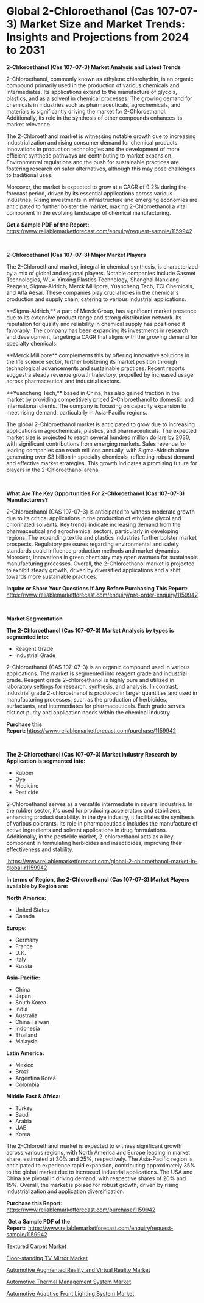 <p><h1>Global 2-Chloroethanol (Cas 107-07-3) Market Size and Market Trends: Insights and Projections from 2024 to 2031</h1></p><p><strong>2-Chloroethanol (Cas 107-07-3) Market Analysis and Latest Trends</strong></p>
<p><p>2-Chloroethanol, commonly known as ethylene chlorohydrin, is an organic compound primarily used in the production of various chemicals and intermediates. Its applications extend to the manufacture of glycols, plastics, and as a solvent in chemical processes. The growing demand for chemicals in industries such as pharmaceuticals, agrochemicals, and materials is significantly driving the market for 2-Chloroethanol. Additionally, its role in the synthesis of other compounds enhances its market relevance.</p><p>The 2-Chloroethanol market is witnessing notable growth due to increasing industrialization and rising consumer demand for chemical products. Innovations in production technologies and the development of more efficient synthetic pathways are contributing to market expansion. Environmental regulations and the push for sustainable practices are fostering research on safer alternatives, although this may pose challenges to traditional uses.</p><p>Moreover, the market is expected to grow at a CAGR of 9.2% during the forecast period, driven by its essential applications across various industries. Rising investments in infrastructure and emerging economies are anticipated to further bolster the market, making 2-Chloroethanol a vital component in the evolving landscape of chemical manufacturing.</p></p>
<p><strong>Get a Sample PDF of the Report:&nbsp;</strong> <a href="https://www.reliablemarketforecast.com/enquiry/request-sample/1159942?utm_campaign=1110&utm_medium=2&utm_source=Github&utm_content=ia&utm_term=05122024&utm_id=2-chloroethanol-cas-107-07-3">https://www.reliablemarketforecast.com/enquiry/request-sample/1159942</a></p>
<p>&nbsp;</p>
<p><strong>2-Chloroethanol (Cas 107-07-3) Major Market Players</strong></p>
<p><p>The 2-Chloroethanol market, integral in chemical synthesis, is characterized by a mix of global and regional players. Notable companies include Gasmet Technologies, Wuxi Yinxing Plastics Technology, Shanghai Nanxiang Reagent, Sigma-Aldrich, Merck Millipore, Yuancheng Tech, TCI Chemicals, and Alfa Aesar. These companies play crucial roles in the chemical's production and supply chain, catering to various industrial applications.</p><p>**Sigma-Aldrich,** a part of Merck Group, has significant market presence due to its extensive product range and strong distribution network. Its reputation for quality and reliability in chemical supply has positioned it favorably. The company has been expanding its investments in research and development, targeting a CAGR that aligns with the growing demand for specialty chemicals.</p><p>**Merck Millipore** complements this by offering innovative solutions in the life science sector, further bolstering its market position through technological advancements and sustainable practices. Recent reports suggest a steady revenue growth trajectory, propelled by increased usage across pharmaceutical and industrial sectors.</p><p>**Yuancheng Tech,** based in China, has also gained traction in the market by providing competitively priced 2-Chloroethanol to domestic and international clients. The company is focusing on capacity expansion to meet rising demand, particularly in Asia-Pacific regions.</p><p>The global 2-Chloroethanol market is anticipated to grow due to increasing applications in agrochemicals, plastics, and pharmaceuticals. The expected market size is projected to reach several hundred million dollars by 2030, with significant contributions from emerging markets. Sales revenue for leading companies can reach millions annually, with Sigma-Aldrich alone generating over $3 billion in specialty chemicals, reflecting robust demand and effective market strategies. This growth indicates a promising future for players in the 2-Chloroethanol arena.</p></p>
<p>&nbsp;</p>
<p><strong>What Are The Key Opportunities For 2-Chloroethanol (Cas 107-07-3) Manufacturers?</strong></p>
<p><p>2-Chloroethanol (CAS 107-07-3) is anticipated to witness moderate growth due to its critical applications in the production of ethylene glycol and chlorinated solvents. Key trends indicate increasing demand from the pharmaceutical and agrochemical sectors, particularly in developing regions. The expanding textile and plastics industries further bolster market prospects. Regulatory pressures regarding environmental and safety standards could influence production methods and market dynamics. Moreover, innovations in green chemistry may open avenues for sustainable manufacturing processes. Overall, the 2-Chloroethanol market is projected to exhibit steady growth, driven by diversified applications and a shift towards more sustainable practices.</p></p>
<p><strong>Inquire or Share Your Questions If Any Before Purchasing This Report:</strong> <a href="https://www.reliablemarketforecast.com/enquiry/pre-order-enquiry/1159942?utm_campaign=1110&utm_medium=2&utm_source=Github&utm_content=ia&utm_term=05122024&utm_id=2-chloroethanol-cas-107-07-3">https://www.reliablemarketforecast.com/enquiry/pre-order-enquiry/1159942</a></p>
<p>&nbsp;</p>
<p><strong>Market Segmentation</strong></p>
<p><strong>The 2-Chloroethanol (Cas 107-07-3) Market Analysis by types is segmented into:</strong></p>
<p><ul><li>Reagent Grade</li><li>Industrial Grade</li></ul></p>
<p><p>2-Chloroethanol (CAS 107-07-3) is an organic compound used in various applications. The market is segmented into reagent grade and industrial grade. Reagent grade 2-chloroethanol is highly pure and utilized in laboratory settings for research, synthesis, and analysis. In contrast, industrial grade 2-chloroethanol is produced in larger quantities and used in manufacturing processes, such as the production of herbicides, surfactants, and intermediates for pharmaceuticals. Each grade serves distinct purity and application needs within the chemical industry.</p></p>
<p><strong>Purchase this Report:&nbsp;</strong><a href="https://www.reliablemarketforecast.com/purchase/1159942?utm_campaign=1110&utm_medium=2&utm_source=Github&utm_content=ia&utm_term=05122024&utm_id=2-chloroethanol-cas-107-07-3">https://www.reliablemarketforecast.com/purchase/1159942</a></p>
<p>&nbsp;</p>
<p><strong>The 2-Chloroethanol (Cas 107-07-3) Market Industry Research by Application is segmented into:</strong></p>
<p><ul><li>Rubber</li><li>Dye</li><li>Medicine</li><li>Pesticide</li></ul></p>
<p><p>2-Chloroethanol serves as a versatile intermediate in several industries. In the rubber sector, it's used for producing accelerators and stabilizers, enhancing product durability. In the dye industry, it facilitates the synthesis of various colorants. Its role in pharmaceuticals includes the manufacture of active ingredients and solvent applications in drug formulations. Additionally, in the pesticide market, 2-chloroethanol acts as a key component in formulating herbicides and insecticides, improving their effectiveness and stability.</p></p>
<p><a href="https://www.reliablemarketforecast.com/global-2-chloroethanol-market-in-global-r1159942?utm_campaign=1110&utm_medium=2&utm_source=Github&utm_content=ia&utm_term=05122024&utm_id=2-chloroethanol-cas-107-07-3">&nbsp;https://www.reliablemarketforecast.com/global-2-chloroethanol-market-in-global-r1159942</a></p>
<p><strong>In terms of Region, the 2-Chloroethanol (Cas 107-07-3) Market Players available by Region are:</strong></p>
<p>
    <p> <strong> North America: </strong>
        <ul>
            <li>United States</li>
            <li>Canada</li>
        </ul>
        </p> 
    <p> <strong> Europe: </strong>
        <ul>
            <li>Germany</li>
            <li>France</li>
            <li>U.K.</li>
            <li>Italy</li>
            <li>Russia</li>
        </ul>
        </p> 
    <p> <strong> Asia-Pacific: </strong>
        <ul>
            <li>China</li>
            <li>Japan</li>
            <li>South Korea</li>
            <li>India</li>
            <li>Australia</li>
            <li>China Taiwan</li>
            <li>Indonesia</li>
            <li>Thailand</li>
            <li>Malaysia</li>
        </ul>
        </p> 
    <p> <strong> Latin America: </strong>
        <ul>
            <li>Mexico</li>
            <li>Brazil</li>
            <li>Argentina Korea</li>
            <li>Colombia</li>
        </ul>
        </p> 
    <p> <strong> Middle East & Africa: </strong>
        <ul>
            <li>Turkey</li>
            <li>Saudi</li>
            <li>Arabia</li>
            <li>UAE</li>
            <li>Korea</li>
        </ul>
    </p>
    </p>
<p><p>The 2-Chloroethanol market is expected to witness significant growth across various regions, with North America and Europe leading in market share, estimated at 30% and 25%, respectively. The Asia-Pacific region is anticipated to experience rapid expansion, contributing approximately 35% to the global market due to increased industrial applications. The USA and China are pivotal in driving demand, with respective shares of 20% and 15%. Overall, the market is poised for robust growth, driven by rising industrialization and application diversification.</p></p>
<p><strong>Purchase this Report: </strong><a href="https://www.reliablemarketforecast.com/purchase/1159942?utm_campaign=1110&utm_medium=2&utm_source=Github&utm_content=ia&utm_term=05122024&utm_id=2-chloroethanol-cas-107-07-3">https://www.reliablemarketforecast.com/purchase/1159942</a></p>
<p>&nbsp;<strong>Get a Sample PDF of the Report:&nbsp;&nbsp;</strong><a href="https://www.reliablemarketforecast.com/enquiry/request-sample/1159942?utm_campaign=1110&utm_medium=2&utm_source=Github&utm_content=ia&utm_term=05122024&utm_id=2-chloroethanol-cas-107-07-3">https://www.reliablemarketforecast.com/enquiry/request-sample/1159942</a></p>
<p><strong></strong></p>
<p><p><a href="https://issuu.com/reportprime-2/docs/textured-carpet-market-size-2030.pptx?utm_campaign=1110&utm_medium=2&utm_source=Github&utm_content=ia&utm_term=05122024&utm_id=2-chloroethanol-cas-107-07-3">Textured Carpet Market</a></p><p><a href="https://issuu.com/reportprime-2/docs/floor-standing-tv-mirror-market-size-2030.pptx?utm_campaign=1110&utm_medium=2&utm_source=Github&utm_content=ia&utm_term=05122024&utm_id=2-chloroethanol-cas-107-07-3">Floor-standing TV Mirror Market</a></p><p><a href="https://www.linkedin.com/pulse/automotive-insight-dial-hexdf?utm_campaign=1110&utm_medium=2&utm_source=Github&utm_content=ia&utm_term=05122024&utm_id=2-chloroethanol-cas-107-07-3">Automotive Augmented Reality and Virtual Reality Market</a></p><p><a href="https://www.linkedin.com/pulse/compreh-proposis-fbaif?utm_campaign=1110&utm_medium=2&utm_source=Github&utm_content=ia&utm_term=05122024&utm_id=2-chloroethanol-cas-107-07-3">Automotive Thermal Management System Market</a></p><p><a href="https://www.linkedin.com/pulse/automotive-insight-dial-hexdf?utm_campaign=1110&utm_medium=2&utm_source=Github&utm_content=ia&utm_term=05122024&utm_id=2-chloroethanol-cas-107-07-3">Automotive Adaptive Front Lighting System Market</a></p></p>